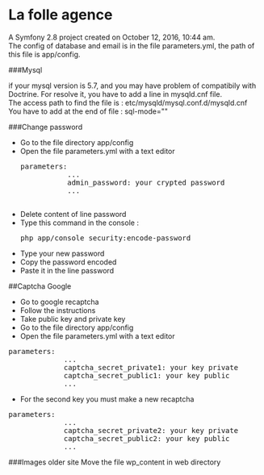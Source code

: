La folle agence
=============

A Symfony 2.8 project created on October 12, 2016, 10:44 am.<br />
The config of database and email is in the file parameters.yml, the path of this file is app/config.

###Mysql

if your mysql version is 5.7, and you may have problem of compatibily with Doctrine.
For resolve it, you have to add a line in mysqld.cnf file. <br />
The access path to find the file is :
etc/mysqld/mysql.conf.d/mysqld.cnf <br />
You have to add at the end of file : sql-mode=""

###Change password

- Go to the file directory app/config
- Open the file parameters.yml with a text editor
    <pre>parameters:
             ...
             admin_password: your crypted password
             ...
    </pre>
- Delete content of line password
- Type this command in the console : <br />
    <pre>php app/console security:encode-password</pre>
- Type your new password
- Copy the password encoded
- Paste it in the line password

##Captcha Google 
- Go to google recaptcha
- Follow the instructions
- Take public key and private key
- Go to the file directory app/config
- Open the file parameters.yml with a text editor
<pre>parameters:
             ...
             captcha_secret_private1: your key private
             captcha_secret_public1: your key public
             ...
</pre>
- For the second key you must make a new recaptcha
<pre>parameters:
             ...
             captcha_secret_private2: your key private
             captcha_secret_public2: your key public
             ...
</pre>

###Images older site
Move the file wp_content in web directory

          
    



